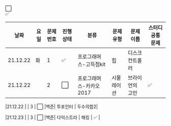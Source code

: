 :white_large_square:     
:white_check_mark:

|날짜|요일|문제번호|진행상태|분류|문제 유형|문제 이름| 스터디 공통 문제 |
| ------ | ------ | ------ | ------ |------ | ------ | ------ | ------ |
|21.12.22 | 화 | 1 | :white_check_mark:  |프로그래머스-고득점kit|힙| 디스크 컨트롤러| |
|21.12.22 |  | 2 | :white_large_square:  |프로그래머스-카카오2017|시물레이션|브라이언의 고민|:white_check_mark: |

|21.12.22 |  | 3 | :white_large_square:  |백준| 투포인터 | 두수의합2|

|21.12.23 |  | 3 | :white_large_square:  |백준| 다익스트라 | 해킹 | :white_check_mark: |


